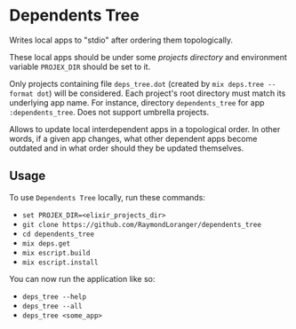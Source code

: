 # Dependents Tree

Writes local apps to "stdio" after ordering them topologically.

These local apps should be under some _projects directory_
and environment variable `PROJEX_DIR` should be set to it.

Only projects containing file `deps_tree.dot` (created by
`mix deps.tree --format dot`) will be considered.
Each project's root directory must match its underlying app name.
For instance, directory `dependents_tree` for app `:dependents_tree`.
Does not support umbrella projects.

Allows to update local interdependent apps in a topological order.
In other words, if a given app changes, what other dependent apps
become outdated and in what order should they be updated themselves.

## Usage

To use `Dependents Tree` locally, run these commands:

  - `set PROJEX_DIR=<elixir_projects_dir>`
  - `git clone https://github.com/RaymondLoranger/dependents_tree`
  - `cd dependents_tree`
  - `mix deps.get`
  - `mix escript.build`
  - `mix escript.install`

You can now run the application like so:

  - `deps_tree --help`
  - `deps_tree --all`
  - `deps_tree <some_app>`
